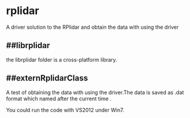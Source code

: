 # rplidar
A driver solution to the RPlidar and obtain the data with using the driver 

##librplidar
------
the librplidar folder is a cross-platform library.

##externRplidarClass
--------------------
A test of obtaining the data with using the driver.The data is saved as .dat format which named after the current time .

You could run the code with VS2012 under Win7.

